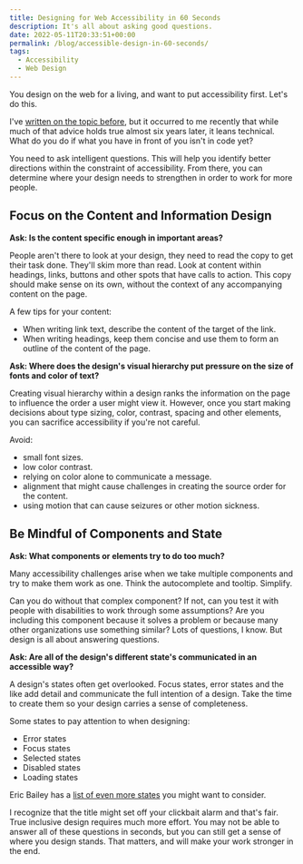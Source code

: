 ```yaml
---
title: Designing for Web Accessibility in 60 Seconds
description: It's all about asking good questions.
date: 2022-05-11T20:33:51+00:00
permalink: /blog/accessible-design-in-60-seconds/
tags:
  - Accessibility
  - Web Design
---
```


You design on the web for a living, and want to put accessibility first. Let's do this.

I've [written on the topic before](/blog/web-accessibility-in-60-seconds/), but it occurred to me recently that while much of that advice holds true almost six years later, it leans technical. What do you do if what you have in front of you isn't in code yet?

You need to ask intelligent questions. This will help you identify better directions within the constraint of accessibility. From there, you can determine where your design needs to strengthen in order to work for more people.

## Focus on the Content and Information Design

**Ask: Is the content specific enough in important areas?**

People aren't there to look at your design, they need to read the copy to get their task done. They'll skim more than read. Look at content within headings, links, buttons and other spots that have calls to action. This copy should make sense on its own, without the context of any accompanying content on the page.

A few tips for your content:

- When writing link text, describe the content of the target of the link.
- When writing headings, keep them concise and use them to form an outline of the content of the page.

**Ask: Where does the design's visual hierarchy put pressure on the size of fonts and color of text?**

Creating visual hierarchy within a design ranks the information on the page to influence the order a user might view it. However, once you start making decisions about type sizing, color, contrast, spacing and other elements, you can sacrifice accessibility if you're not careful.

Avoid:

- small font sizes.
- low color contrast.
- relying on color alone to communicate a message.
- alignment that might cause challenges in creating the source order for the content.
- using motion that can cause seizures or other motion sickness.

## Be Mindful of Components and State

**Ask: What components or elements try to do too much?**

Many accessibility challenges arise when we take multiple components and try to make them work as one. Think the autocomplete and tooltip. Simplify.

Can you do without that complex component? If not, can you test it with people with disabilities to work through some assumptions? Are you including this component because it solves a problem or because many other organizations use something similar? Lots of questions, I know. But design is all about answering questions.

**Ask: Are all of the design's different state's communicated in an accessible way?**

A design's states often get overlooked. Focus states, error states and the like add detail and communicate the full intention of a design. Take the time to create them so your design carries a sense of completeness.

Some states to pay attention to when designing:

- Error states
- Focus states
- Selected states
- Disabled states
- Loading states

Eric Bailey has a [list of even more states](https://ericwbailey.design/writing/all-the-user-facing-states/) you might want to consider.

I recognize that the title might set off your clickbait alarm and that's fair. True inclusive design requires much more effort. You may not be able to answer all of these questions in seconds, but you can still get a sense of where you design stands. That matters, and will make your work stronger in the end.
